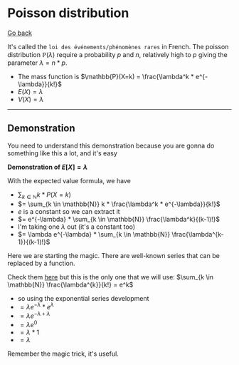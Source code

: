 # Poisson distribution

[Go back](..)

It's called the ``loi des événements/phénomènes rares``
in French.
The poisson distribution $\mathbb{P}(\lambda)$
require a probability $p$ 
and $n$, relatively high to $p$
giving the parameter $\lambda = n*p$.

* The mass function is $\mathbb{P}(X=k) = \frac{\lambda^k *  e^{-\lambda}}{k!}$
* $E(X) = \lambda$
* $V(X) = \lambda$

<hr class="sr">

## Demonstration

You need to understand this demonstration because you are gonna 
do something like this a lot, and it's easy

**Demonstration of $E[X]=\lambda$**

With the expected value formula, we have

* $\sum_{k \in \mathbb{N}} k * P(X=k)$
* $= \sum_{k \in \mathbb{N}} k *  \frac{\lambda^k *  e^{-\lambda}}{k!}$
* $e$ is a constant so we can extract it
* $= e^{-\lambda} * \sum_{k \in \mathbb{N}}  \frac{\lambda^k}{(k-1)!}$
* I'm taking one $\lambda$ out (it's a constant too)
* $= \lambda e^{-\lambda} * \sum_{k \in \mathbb{N}} \frac{\lambda^{k-1}}{(k-1)!}$

Here we are starting the magic. There are well-known
series that can be replaced by a function.

Check them [here](https://en.wikipedia.org/wiki/List_of_mathematical_series)
but this is the only one that we will use:
$\sum_{k \in \mathbb{N}} \frac{\lambda^{k}}{k!} = e^k$

* so using the exponential series development
* $= \lambda e^{-\lambda} * e^{\lambda}$
* $= \lambda e^{-\lambda+\lambda}$
* $= \lambda e^{0}$
* $= \lambda * 1$
* $= \lambda$

Remember the magic trick, it's useful.